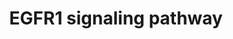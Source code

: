 ---
annotations:
- type: Pathway Ontology
  value: epidermal growth factor/neuregulin signaling pathway
authors:
- MaintBot
- Michiel
- AlexanderPico
- Christine Chichester
- Eweitz
description: 'The androgen receptor is a member of the nuclear receptor family of
  ligand activated transcription factors. These receptors bind to steroid hormones,
  thyroid hormone, retinoids and vitamin D among others, dimerize and bind to DNA.
  Its ligands include testosterone, dehydroepiandrosterone and androstenedione. Stimulation
  of the receptor activates the SMAD signaling module.  Source: http://www.netpath.org/pathways?path_id=NetPath_4'
last-edited: 2021-05-21
organisms:
- Canis familiaris
redirect_from:
- /index.php/Pathway:WP1096
- /instance/WP1096
schema-jsonld:
- '@context': https://schema.org/
  '@id': https://wikipathways.github.io/pathways/WP1096.html
  '@type': Dataset
  creator:
    '@type': Organization
    name: WikiPathways
  description: 'The androgen receptor is a member of the nuclear receptor family of
    ligand activated transcription factors. These receptors bind to steroid hormones,
    thyroid hormone, retinoids and vitamin D among others, dimerize and bind to DNA.
    Its ligands include testosterone, dehydroepiandrosterone and androstenedione.
    Stimulation of the receptor activates the SMAD signaling module.  Source: http://www.netpath.org/pathways?path_id=NetPath_4'
  keywords:
  - SNCA
  - MAPK14
  - SOCS3
  - SMAD3
  - PIK3R1
  - CEBPB
  - SP1
  - VAV2
  - NDUFA13
  - SRC
  - SOS1
  - GAB2
  - ASAP1
  - DNM1
  - BCAR1
  - RGS8
  - GRB2
  - ATF1
  - CEBPA
  - STAT3
  - GAB1
  - EPN1
  - RFXANK
  - SH3BGRL
  - JAK1
  - SOCS1
  - SPRY2
  - ELK1
  - EGF
  - MYC
  - PAK1
  - STAT5A
  - NCK1
  - SH2D3C
  - NCK2
  - PIK3R3
  - SNRPD2
  - TNIP1
  - GIT1
  - PTPN12
  - CAMK2A
  - SHOC2
  - REPS2
  - PTPN6
  - ELF3
  - VAV3
  - JAK2
  - RPS6KA1
  - TGIF
  - STXBP1
  - ERRFI1
  - MAP3K4
  - GRB10
  - VAV1
  - CAV1
  - CREB1
  - PRKCA
  - PLD2
  - RPS6KA2
  - PRKCB
  - ABI1
  - PRKCG
  - PITPNA
  - PRKD1
  - HIP1
  - PRKCI
  - KRT18
  - RAF1
  - MAPK3
  - ARF4
  - REPS1
  - MAP2K5
  - CBL
  - PEBP1
  - LOC487309
  - LOC478799
  - KRT7
  - CSK
  - CTNND1
  - INPPL1
  - GRB14
  - USP6NL
  - RAB5A
  - MCF2
  - PLCG2
  - PRKAR1A
  - FOXO1
  - GJA1
  - SMAD2
  - PLCG1
  - NRAS
  - RPS6KA5
  - PTPN11
  - PLEC1
  - PTK6
  - KRT8
  - PLD1
  - EPS8
  - DUSP1
  - CBLC
  - PXN
  - CRKL
  - MTA2
  - PTK2B
  - PLSCR1
  - HTT
  - EPPK1
  - AP2A1
  - JUND
  - RBBP7
  - RPS6KA3
  - WNK1
  - EEF1A2
  - PRKCZ
  - MAP2K7
  - ARAF
  - AKT1
  - HRAS
  - EPS15
  - RALBP1
  - CBLB
  - MAPK8
  - RAC1
  - SH3GL3
  - KLF11
  - PIK3R2
  - PTPRR
  - RALGDS
  - PKN2
  - RIPK1
  - PIK3CG
  - APPL1
  - DOK2
  - PIK3CB
  - ZNF259
  - SIN3A
  - WASL
  - MAP2K2
  - MAPK1
  - CDC42
  - HIST3H3
  - GRB7
  - PIK3C2B
  - FOS
  - PTPN5
  - JUN
  - SH3KBP1
  - RASA1
  - MAP2K3
  - STAT5B
  - EGFR
  - STAT1
  - EPS15L1
  - ELK4
  - KRT17
  - MAP3K3
  - STAT2
  - MAPK7
  - CASP9
  - MAP3K14
  - CAV2
  - PIK3CD
  - TNK2
  - MAP3K2
  - SH3GL2
  - CRK
  - CEACAM1
  - PIK3CA
  - MAP2K1
  - MAP3K1
  - APPL2
  - ITCH
  - SHC1
  - SOS2
  - RALB
  - YWHAB
  license: CC0
  name: EGFR1 signaling pathway
seo: CreativeWork
title: EGFR1 signaling pathway
wpid: WP1096
---